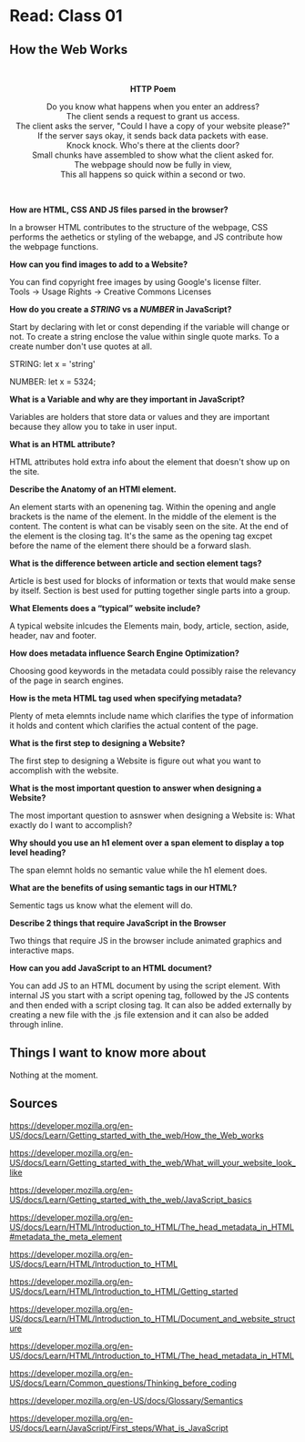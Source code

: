 # Read: Class 01

## How the Web Works

<center>
<br>

<b>HTTP Poem</b> 

Do you know what happens when you enter an address? <br>
The client sends a request to grant us access.<br>
The client asks the server, "Could I have a copy of your website please?"<br>
If the server says okay, it sends back data packets with ease.<br> 
Knock knock. Who's there at the clients door?<br>
Small chunks have assembled to show what the client asked for.<br>
The webpage should now be fully in view,<br>
This all happens so quick within a second or two.<br> 
</center>
<br>

<b>How are HTML, CSS AND JS files parsed in the browser?</b>
<br>

In a browser HTML contributes to the structure of the webpage, CSS performs the aethetics or styling of the webapge, and JS contribute how the webpage functions.

<b>How can you find images to add to a Website?</b>

You can find copyright free images by using Google's license filter. <br>
Tools -> Usage Rights -> Creative Commons Licenses

<b>How do you create a <i>STRING</i> vs a <i>NUMBER</i> in JavaScript?</b>

Start by declaring with let or const depending if the variable will change or not.
To create a string enclose the value within single quote marks. To a create number don't use quotes at all.

STRING: let x = 'string'

NUMBER: let x = 5324;

<b>What is a Variable and why are they important in JavaScript?</b>

Variables are holders that store data or values and they are important because they allow you to take in user input. 

<b>What is an HTML attribute?</b>

HTML attributes hold extra info about the element that doesn't show up on the site. 

<b>Describe the Anatomy of an HTMl element.</b>

An element starts with an openening tag. Within the opening and angle brackets is the name of the element. In the middle of the element is the content. The content is what can be visably seen on the site. At the end of the element is the closing tag. It's the same as the opening tag excpet before the name of the element there should be a forward slash.

<b>What is the difference between article and section element tags?</b>

Article is best used for blocks of information or texts that would make sense by itself. Section is best used for putting together single parts into a group.

<b>What Elements does a “typical” website include?</b>

A typical website inlcudes the Elements main, body, article, section, aside, header, nav and footer. 

<b>How does metadata influence Search Engine Optimization?</b>

Choosing good keywords in the metadata could possibly raise the relevancy of the page in search engines.

<b>How is the meta HTML tag used when specifying metadata?</b>

Plenty of meta elemnts include name which clarifies the type of information it holds and content which clarifies the actual content of the page.

<b>What is the first step to designing a Website?</b>

The first step to designing a Website is figure out what you want to accomplish with the website.

<b>What is the most important question to answer when designing a Website?</b>

The most important question to asnswer when designing a Website is: What exactly do I want to accomplish?

<b>Why should you use an h1 element over a span element to display a top level heading?</b>

The span elemnt holds no semantic value while the h1 element does.

<b>What are the benefits of using semantic tags in our HTML?</b>

Sementic tags us know what the element will do.

<b>Describe 2 things that require JavaScript in the Browser</b>

Two things that require JS in the browser include animated graphics and interactive maps.

<b>How can you add JavaScript to an HTML document?</b>

You can add JS to an HTML document by using the script element. With internal JS you start with a script opening tag, followed by the JS contents and then ended with a script closing tag. It can also be added externally by creating a new file with the .js file extension and it can also be added through inline. 

## Things I want to know more about
Nothing at the moment.

## Sources

https://developer.mozilla.org/en-US/docs/Learn/Getting_started_with_the_web/How_the_Web_works

https://developer.mozilla.org/en-US/docs/Learn/Getting_started_with_the_web/What_will_your_website_look_like

https://developer.mozilla.org/en-US/docs/Learn/Getting_started_with_the_web/JavaScript_basics

https://developer.mozilla.org/en-US/docs/Learn/HTML/Introduction_to_HTML/The_head_metadata_in_HTML#metadata_the_meta_element

https://developer.mozilla.org/en-US/docs/Learn/HTML/Introduction_to_HTML

https://developer.mozilla.org/en-US/docs/Learn/HTML/Introduction_to_HTML/Getting_started

https://developer.mozilla.org/en-US/docs/Learn/HTML/Introduction_to_HTML/Document_and_website_structure

https://developer.mozilla.org/en-US/docs/Learn/HTML/Introduction_to_HTML/The_head_metadata_in_HTML

https://developer.mozilla.org/en-US/docs/Learn/Common_questions/Thinking_before_coding

https://developer.mozilla.org/en-US/docs/Glossary/Semantics

https://developer.mozilla.org/en-US/docs/Learn/JavaScript/First_steps/What_is_JavaScript




